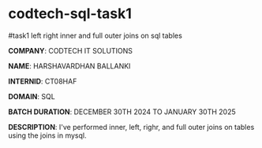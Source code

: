 # codtech-sql-task1
#task1 left right inner and full outer joins on sql tables

**COMPANY**: CODTECH IT SOLUTIONS

**NAME**: HARSHAVARDHAN BALLANKI

**INTERNID**: CT08HAF

**DOMAIN**: SQL

**BATCH DURATION**: DECEMBER 30TH 2024 TO JANUARY 30TH 2025

**DESCRIPTION**: I've performed inner, left, righr, and full outer joins on tables using the joins in mysql.
